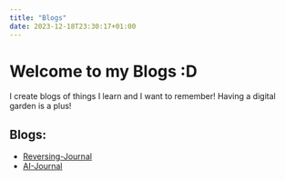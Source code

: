 ```yaml
---
title: "Blogs"
date: 2023-12-18T23:30:17+01:00
---
```


# Welcome to my Blogs :D

I create blogs of things I learn and I want to remember!
Having a digital garden is a plus!

## Blogs:

- [Reversing-Journal](/Reverse-Journal)
- [AI-Journal](/AI-Journal)
